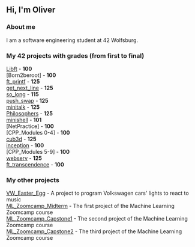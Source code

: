 ## Hi, I'm Oliver

### About me

I am a software engineering student at 42 Wolfsburg.

### My 42 projects with grades (from first to final)
[Libft](https://github.com/De1iad/LibFt) - **100**\
[Born2beroot] - **100**\
[ft_printf](https://github.com/De1iad/ft_printf) - **125**\
[get_next_line](https://github.com/De1iad/get_next_line) - **125**\
[so_long](https://github.com/De1iad/so_long) - **115**\
[push_swap](https://github.com/De1iad/push_swap) - **125**\
[minitalk](https://github.com/De1iad/minitalk) - **125**\
[Philosophers](https://github.com/De1iad/Philosophers) - **125**\
[minishell](https://github.com/De1iad/minishell) - **101**\
[NetPractice] - **100**\
[CPP_Modules 0-4] - **100**\
[cub3d](https://github.com/De1iad/cub3D) - **125**\
[inception](https://github.com/De1iad/inception) - **100**\
[CPP_Modules 5-9] - **100**\
[webserv](https://github.com/De1iad/WebServ) - **125**\
[ft_transcendence](https://github.com/De1iad/master_of_pong) - **100**

### My other projects
[VW_Easter_Egg](https://github.com/De1iad/VW_Easter_Egg) - A project to program Volkswagen cars' lights to react to music\
[ML_Zoomcamp_Midterm](https://github.com/De1iad/ML-Zoomcamp-MidTerm) - The first project of the Machine Learning Zoomcamp course\
[ML_Zoomcamp_Capstone1](https://github.com/De1iad/ML-Zoomcamp-Capstone1) - The second project of the Machine Learning Zoomcamp course\
[ML_Zoomcamp_Capstone2](https://github.com/De1iad/ML-Zoomcamp-Capstone2) - The third project of the Machine Learning Zoomcamp course

<!--
**De1iad/De1iad** is a ✨ _special_ ✨ repository because its `README.md` (this file) appears on your GitHub profile.

Here are some ideas to get you started:

- 🔭 I’m currently working on ...
- 🌱 I’m currently learning ...
- 👯 I’m looking to collaborate on ...
- 🤔 I’m looking for help with ...
- 💬 Ask me about ...
- 📫 How to reach me: ...
- 😄 Pronouns: ...
- ⚡ Fun fact: ...
-->
